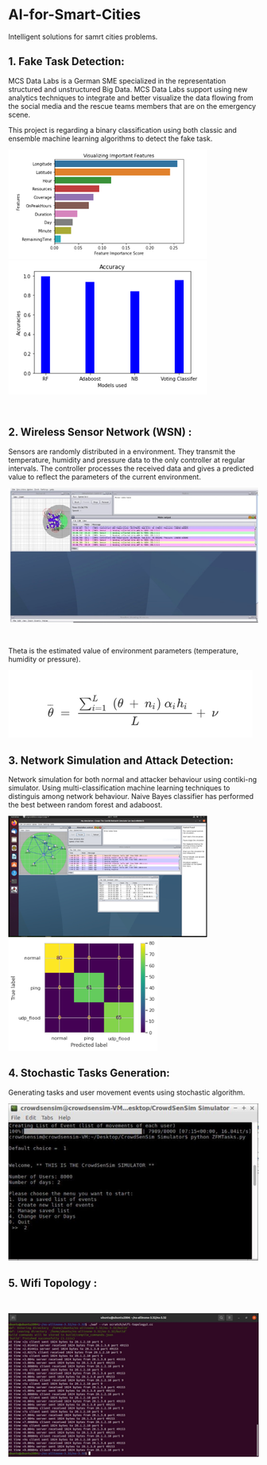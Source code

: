 # AI-for-Smart-Cities
Intelligent solutions for samrt cities problems.

## 1. Fake Task Detection:

MCS Data Labs is a German SME specialized in the representation structured and unstructured Big Data. 
MCS Data Labs support using new analytics techniques to integrate and better visualize the data flowing from the social media and the rescue teams members that are on the emergency scene.

This project is regarding a binary classification using both classic and ensemble machine learning algorithms to detect the fake task.

<p float="center">
  <img src="https://github.com/khadija267/AI-for-Smart-Cities/blob/main/images/1.png?raw=true" width="400" /> 
    <img src="https://github.com/khadija267/AI-for-Smart-Cities/blob/main/images/2.png?raw=true" width="400" /> 
</p>
<br>

## 2. Wireless Sensor Network (WSN) :
Sensors are randomly distributed in a environment. They transmit the temperature, humidity and pressure data to the only controller at regular intervals. The controller processes the received data and gives a predicted value to reflect the parameters of the current environment. 
<p float="center">
  <img src="https://github.com/khadija267/AI-for-Smart-Cities/blob/main/images/5.png?raw=true"/> 
</p>
<br>

Theta is the estimated value of environment parameters (temperature, humidity or pressure).


<p float="center">
<img src="https://github.com/khadija267/AI-for-Smart-Cities/blob/main/images/6.png?raw=true"  /> 
</p>



## 3. Network Simulation and Attack Detection:
Network simulation for both normal and attacker behaviour using contiki-ng simulator.
Using multi-classification machine learning techniques to distinguis among network behaviour.
Naive Bayes classifier has performed the best between random forest and adaboost.
 
<p float="center">
  <img src="https://github.com/khadija267/AI-for-Smart-Cities/blob/main/images/3.png?raw=true" width="400" /> 
    <img src="https://github.com/khadija267/AI-for-Smart-Cities/blob/main/images/4.png?raw=true" width="300" /> 
</p>

## 4. Stochastic Tasks Generation:

Generating tasks and user movement events using stochastic algorithm. 

<p float="center">
<img src="https://github.com/khadija267/AI-for-Smart-Cities/blob/main/images/7.png?raw=true"  /> 
</p>


## 5. Wifi Topology :

<br>
<p float="center">
<img src="https://github.com/khadija267/AI-for-Smart-Cities/blob/main/images/2.jpeg?raw=true" /> 
</p>

